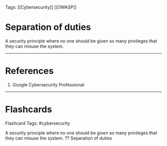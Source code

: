 Tags: [[Cybersecurity]] [[OWASP]]
# Separation of duties

A security principle where no one should be given so many privileges that they can misuse the system.

---
# References

1. Google Cybersecurity Professional

---
# Flashcards

Flashcard Tags: #cybersecurity

A security principle where no one should be given so many privileges that they can misuse the system.
??
Separation of duties
<!--SR:!2024-05-01,2,230!2024-04-30,3,250-->